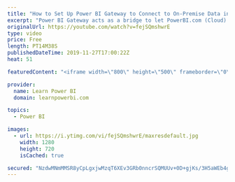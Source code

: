 ```yaml
---
title: "How to Set Up Power BI Gateway to Connect to On-Premise Data in Enterprise Mode"
excerpt: "Power BI Gateway acts as a bridge to let PowerBI.com (Cloud) connect to your On-Premise (Local) Data Sources – like local Excel Files or a local SQL Server. Watch our  complete video series on Power BI Gateways:  https://www.youtube.com/playlist?list=PL7GQQXV5Z8edw57_eLqD9By5mzxIqxSJ1 1. What is a Power"
originalUrl: https://youtube.com/watch?v=fejSQmshwrE
type: video
price: Free
length: PT14M38S
publishedDateTime: 2019-11-27T17:00:22Z
heat: 51

featuredContent: "<iframe width=\"800\" height=\"500\" frameborder=\"0\" src=\"https://www.youtube.com/embed/fejSQmshwrE\" allow=\"accelerometer; autoplay; encrypted-media; gyroscope; picture-in-picture\" allowfullscreen></iframe>"

provider:
  name: Learn Power BI
  domain: learnpowerbi.com

topics:
  - Power BI

images:
  - url: https://i.ytimg.com/vi/fejSQmshwrE/maxresdefault.jpg
    width: 1280
    height: 720
    isCached: true

secured: "NzdwMNmMMSR8yCpLgxjwMzqT6XEv3GRb0nncrSQMUUv+0D+gjKs/3H5aWEb4gRZ66XZBlhupjd+B851neYZFXmGaRNEzbQmGCprYfmfkaReT9zsa2VN4hK/X8TpDV2F0zOkmuBU8meT/TGqxgv4wp31q39lHh4AcMSVB8KHvXfqQxsXF4hFJDlEnsZNfhack9MliRPuGeowB/dmihFfWZQKVJ+7+7R47Z1tHAd0wje4Jo11ue7FZQH0x/CwIWtmi+I9zSUVbNBF0eyYd8Qxt5GSGhcTqM5qMi/HD9sPeVKIPvJIIPveq+rOEDdmc4NX4PihOTBOCHdegnCyYxWpr0nGDPQ6+G1dGsUVabKcflv4eIoBFof4QkaU1yBIoZwDxuLM/18/jiYj66bjRgkg2987AhSMuAn4aDqO9ZIwP5d0=;E9W3rGNozfNOmgB7kLSaIQ=="
---
```


